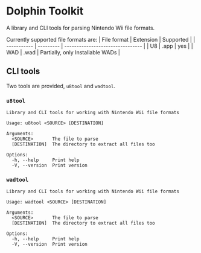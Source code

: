 # Dolphin Toolkit
A library and CLI tools for parsing Nintendo Wii file formats.

Currently supported file formats are:
| File format | Extension | Supported                        |
| ----------- | --------- | -------------------------------- |
| U8          | .app      | yes                              |
| WAD         | .wad      | Partially, only Installable WADs |

## CLI tools
Two tools are provided, `u8tool` and `wadtool`.

### `u8tool`
```
Library and CLI tools for working with Nintendo Wii file formats

Usage: u8tool <SOURCE> [DESTINATION]

Arguments:
  <SOURCE>       The file to parse
  [DESTINATION]  The directory to extract all files too

Options:
  -h, --help     Print help
  -V, --version  Print version
```

### `wadtool`
```
Library and CLI tools for working with Nintendo Wii file formats

Usage: wadtool <SOURCE> [DESTINATION]

Arguments:
  <SOURCE>       The file to parse
  [DESTINATION]  The directory to extract all files too

Options:
  -h, --help     Print help
  -V, --version  Print version
```
